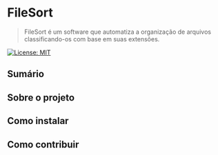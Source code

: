 # FileSort

> FileSort é um software que automatiza a organização de arquivos classificando-os com base em suas extensões.

[![License: MIT](https://img.shields.io/badge/License-MIT-yellow.svg)](https://opensource.org/licenses/MIT)

## Sumário

## Sobre o projeto

## Como instalar

## Como contribuir
